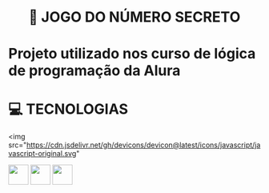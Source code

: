 <h1 align="center"> 🔢 JOGO DO NÚMERO SECRETO </h1>



# Projeto utilizado nos curso de lógica de programação da Alura
# 💻 TECNOLOGIAS

<img src="https://cdn.jsdelivr.net/gh/devicons/devicon@latest/icons/javascript/javascript-original.svg" 

<img loading="lazy" src="https://cdn.jsdelivr.net/gh/devicons/devicon@latest/icons/javascript/javascript-original.svg"  width="40" height="40"/> <img loading="lazy"   src="https://cdn.jsdelivr.net/gh/devicons/devicon@latest/icons/html5/html5-plain.svg"   width="40" height="40"/>   <img loading="lazy" src="https://cdn.jsdelivr.net/gh/devicons/devicon@latest/icons/css3/css3-plain.svg" width="40" height="40"/>
          


          
